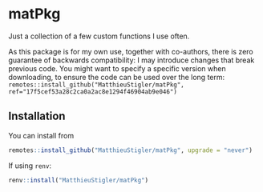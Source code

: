 # matPkg

Just a collection of a few custom functions I use often. 

As this package is for my own use, together with co-authors, there is zero guarantee of backwards compatibility: I may introduce changes that break previous code. You might want to specify a specific version when downloading, to ensure the code can be used over the long term: `remotes::install_github("MatthieuStigler/matPkg", ref="17f5cef53a28c2ca0a2ac8e1294f46904ab9e046")`

## Installation

You can install from

``` r
remotes::install_github("MatthieuStigler/matPkg", upgrade = "never")
```

If using `renv`:

``` r
renv::install("MatthieuStigler/matPkg")
```


